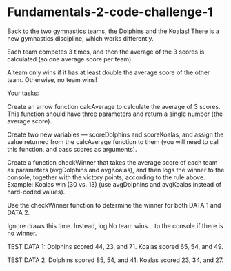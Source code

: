 # Fundamentals-2-code-challenge-1

Back to the two gymnastics teams, the Dolphins and the Koalas! There is a new gymnastics discipline, which works differently.

Each team competes 3 times, and then the average of the 3 scores is calculated (so one average score per team).

A team only wins if it has at least double the average score of the other team. Otherwise, no team wins!



Your tasks:

Create an arrow function calcAverage to calculate the average of 3 scores. This function should have three parameters and return a single number (the average score).

Create two new variables — scoreDolphins and scoreKoalas, and assign the value returned from the calcAverage function to them (you will need to call this function, and pass scores as arguments).

Create a function checkWinner that takes the average score of each team as parameters (avgDolphins and avgKoalas), and then logs the winner to the console, together with the victory points, according to the rule above. Example: Koalas win (30 vs. 13) (use avgDolphins and avgKoalas instead of hard-coded values).

Use the checkWinner function to determine the winner for both DATA 1 and DATA 2.

Ignore draws this time. Instead, log No team wins... to the console if there is no winner.



TEST DATA 1: Dolphins scored 44, 23, and 71. Koalas scored 65, 54, and 49.

TEST DATA 2: Dolphins scored 85, 54, and 41. Koalas scored 23, 34, and 27.


